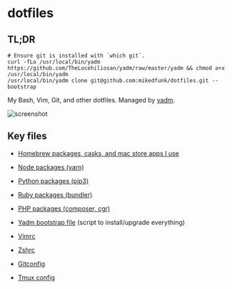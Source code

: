 # dotfiles

## TL;DR

```
# Ensure git is installed with `which git`.
curl -fLo /usr/local/bin/yadm https://github.com/TheLocehiliosan/yadm/raw/master/yadm && chmod a+x /usr/local/bin/yadm
/usr/local/bin/yadm clone git@github.com:mikedfunk/dotfiles.git --bootstrap
```

My Bash, Vim, Git, and other dotfiles. Managed by [yadm](https://thelocehiliosan.github.io/yadm/docs).

![screenshot](https://user-images.githubusercontent.com/661038/71217556-0cd39e00-2273-11ea-9be5-009dd6c874ce.png)



## Key files

* [Homebrew packages, casks, and mac store apps I use](.Brewfile)
* [Node packages (yarn)](.config/yarn/global/package.json)
* [Python packages (pip3)](requirements.txt)
* [Ruby packages (bundler)](Gemfile)
* [PHP packages (composer, cgr)](.composer/cgr-versions.txt)

* [Yadm bootstrap file](.config/yadm/bootstrap) (script to install/upgrade everything)
* [Vimrc](.vimrc)
* [Zshrc](.zshrc)
* [Gitconfig](.gitconfig)
* [Tmux config](.tmux.conf)
